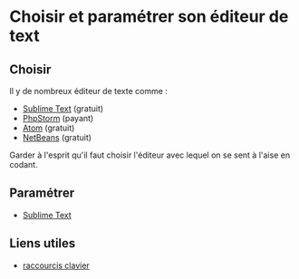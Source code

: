 # Choisir et paramétrer son éditeur de text

## Choisir

Il y de nombreux éditeur de texte comme :

- [Sublime Text](https://www.sublimetext.com) (gratuit)
- [PhpStorm](https://www.jetbrains.com/phpstorm/) (payant)
- [Atom](https://atom.io/) (gratuit)
- [NetBeans](https://netbeans.org/downloads/) (gratuit)


Garder à l'esprit qu'il faut choisir l'éditeur avec lequel on se sent à l'aise en codant.


## Paramétrer

- [Sublime Text](sublime-text.md)


## Liens utiles

- [raccourcis clavier](https://www.cheatography.com/)
